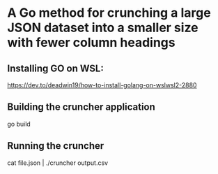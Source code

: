 # A Go method for crunching a large JSON dataset into a smaller size with fewer column headings

## Installing GO on WSL:
https://dev.to/deadwin19/how-to-install-golang-on-wslwsl2-2880

## Building the cruncher application
go build

## Running the cruncher
cat file.json | ./cruncher output.csv

